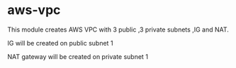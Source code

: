 # aws-vpc
This module creates AWS VPC with 3 public ,3 private subnets ,IG and NAT.

IG will be created on public subnet 1

NAT gateway will be created on private subnet 1 







